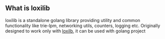 ## What is loxilib

loxilib is a standalone golang library providing utility and common functionality like trie-lpm, networking utils, counters, logging etc. Originally designed to work only with [loxilb](https://github.com/loxilb-io/loxilb), it can be used with golang project 
